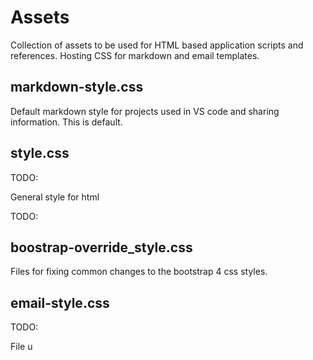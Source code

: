 # Assets

Collection of assets to be used for HTML based application scripts and references.  Hosting CSS for markdown and email templates.

## markdown-style.css

Default markdown style for projects used in VS code and sharing information.  This is default.

## style.css

TODO:

General style for html

TODO:

## boostrap-override_style.css

Files for fixing common changes to the bootstrap 4 css styles.

## email-style.css

TODO:

File u
